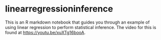 # linearregressioninference


This is an R markdown notebook that guides you through an example of using linear regression to perform statistical inference. The video for this is found at https://youtu.be/xuXTg16booA. 


